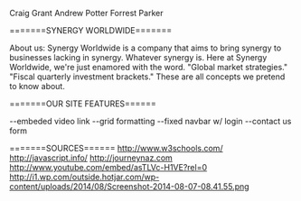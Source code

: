 Craig Grant
Andrew Potter
Forrest Parker

=======SYNERGY WORLDWIDE=======

About us:
Synergy Worldwide is a company that aims to bring synergy to businesses lacking in synergy.
Whatever synergy is. Here at Synergy Worldwide, we're just enamored with the word.
"Global market strategies." "Fiscal quarterly investment brackets." These are all concepts we pretend to know about.

=======OUR SITE FEATURES======

--embeded video link
--grid formatting
--fixed navbar w/ login
--contact us form


=======SOURCES======
http://www.w3schools.com/
http://javascript.info/
http://journeynaz.com
http://www.youtube.com/embed/asTLVc-H1VE?rel=0
http://i1.wp.com/outside.hotjar.com/wp-content/uploads/2014/08/Screenshot-2014-08-07-08.41.55.png
